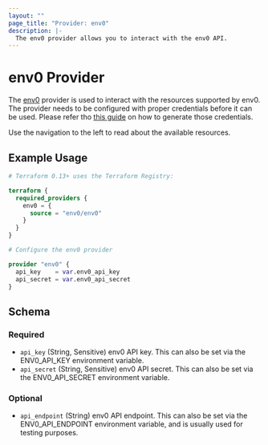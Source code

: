 ```yaml
---
layout: ""
page_title: "Provider: env0"
description: |-
  The env0 provider allows you to interact with the env0 API.
---
```


# env0 Provider

The [env0](https://www.env0.com) provider is used to interact with the resources supported by env0. The provider needs to be configured with proper credentials before it can be used. Please refer tho [this guide](https://developer.env0.com/docs/api/YXBpOjY4Njc2-env0-api#creating-an-api-key) on how to generate those credentials.

Use the navigation to the left to read about the available resources.

## Example Usage

```terraform
# Terraform 0.13+ uses the Terraform Registry:

terraform {
  required_providers {
    env0 = {
      source = "env0/env0"
    }
  }
}

# Configure the env0 provider

provider "env0" {
  api_key    = var.env0_api_key
  api_secret = var.env0_api_secret
}
```

<!-- schema generated by tfplugindocs -->
## Schema

### Required

- `api_key` (String, Sensitive) env0 API key. This can also be set via the ENV0_API_KEY environment variable.
- `api_secret` (String, Sensitive) env0 API secret. This can also be set via the ENV0_API_SECRET environment variable.

### Optional

- `api_endpoint` (String) env0 API endpoint. This can also be set via the ENV0_API_ENDPOINT environment variable, and is usually used for testing purposes.
